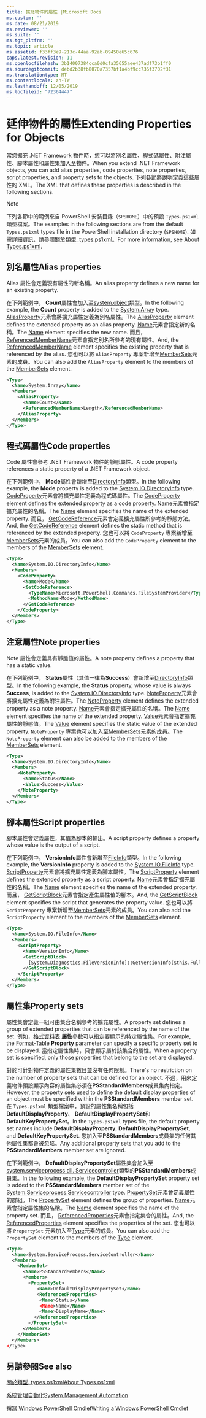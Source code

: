 ```yaml
---
title: 擴充物件的屬性 |Microsoft Docs
ms.custom: ''
ms.date: 08/21/2019
ms.reviewer: ''
ms.suite: ''
ms.tgt_pltfrm: ''
ms.topic: article
ms.assetid: f33ff3e9-213c-44aa-92ab-09450e65c676
caps.latest.revision: 11
ms.openlocfilehash: 3b14007384cca0d0cfa35655aee437adf73b1ff0
ms.sourcegitcommit: debd2b38fb8070a7357bf1a4bf9cc736f3702f31
ms.translationtype: MT
ms.contentlocale: zh-TW
ms.lasthandoff: 12/05/2019
ms.locfileid: "72364447"
---
```

# <a name="extending-properties-for-objects"></a><span data-ttu-id="af555-102">延伸物件的屬性</span><span class="sxs-lookup"><span data-stu-id="af555-102">Extending Properties for Objects</span></span>

<span data-ttu-id="af555-103">當您擴充 .NET Framework 物件時，您可以將別名屬性、程式碼屬性、附注屬性、腳本屬性和屬性集加入至物件。</span><span class="sxs-lookup"><span data-stu-id="af555-103">When you extend .NET Framework objects, you can add alias properties, code properties, note properties, script properties, and property sets to the objects.</span></span> <span data-ttu-id="af555-104">下列各節將說明定義這些屬性的 XML。</span><span class="sxs-lookup"><span data-stu-id="af555-104">The XML that defines these properties is described in the following sections.</span></span>

> [!NOTE]
> <span data-ttu-id="af555-105">下列各節中的範例來自 PowerShell 安裝目錄（`$PSHOME`）中的預設 `Types.ps1xml` 類型檔案。</span><span class="sxs-lookup"><span data-stu-id="af555-105">The examples in the following sections are from the default `Types.ps1xml` types file in the PowerShell installation directory (`$PSHOME`).</span></span> <span data-ttu-id="af555-106">如需詳細資訊，請參閱[關於類型. types.ps1xml](/powershell/module/microsoft.powershell.core/about/about_types.ps1xml)。</span><span class="sxs-lookup"><span data-stu-id="af555-106">For more information, see [About Types.ps1xml](/powershell/module/microsoft.powershell.core/about/about_types.ps1xml).</span></span>

## <a name="alias-properties"></a><span data-ttu-id="af555-107">別名屬性</span><span class="sxs-lookup"><span data-stu-id="af555-107">Alias properties</span></span>

<span data-ttu-id="af555-108">Alias 屬性會定義現有屬性的新名稱。</span><span class="sxs-lookup"><span data-stu-id="af555-108">An alias property defines a new name for an existing property.</span></span>

<span data-ttu-id="af555-109">在下列範例中， **Count**屬性會加入至[system.object](/dotnet/api/System.Array)類型。</span><span class="sxs-lookup"><span data-stu-id="af555-109">In the following example, the **Count** property is added to the [System.Array](/dotnet/api/System.Array) type.</span></span> <span data-ttu-id="af555-110">[AliasProperty](/dotnet/api/system.management.automation.psaliasproperty)元素會將擴充屬性定義為別名屬性。</span><span class="sxs-lookup"><span data-stu-id="af555-110">The [AliasProperty](/dotnet/api/system.management.automation.psaliasproperty) element defines the extended property as an alias property.</span></span> <span data-ttu-id="af555-111">[Name](/dotnet/api/system.management.automation.psmemberinfo.name)元素會指定新的名稱。</span><span class="sxs-lookup"><span data-stu-id="af555-111">The [Name](/dotnet/api/system.management.automation.psmemberinfo.name) element specifies the new name.</span></span> <span data-ttu-id="af555-112">而且， [ReferencedMemberName](/dotnet/api/system.management.automation.psaliasproperty.referencedmembername)元素會指定別名所參考的現有屬性。</span><span class="sxs-lookup"><span data-stu-id="af555-112">And, the [ReferencedMemberName](/dotnet/api/system.management.automation.psaliasproperty.referencedmembername) element specifies the existing property that is referenced by the alias.</span></span> <span data-ttu-id="af555-113">您也可以將 `AliasProperty` 專案新增至[MemberSets](/dotnet/api/system.management.automation.psmemberset)元素的成員。</span><span class="sxs-lookup"><span data-stu-id="af555-113">You can also add the `AliasProperty` element to the members of the [MemberSets](/dotnet/api/system.management.automation.psmemberset) element.</span></span>

```xml
<Type>
  <Name>System.Array</Name>
  <Members>
    <AliasProperty>
      <Name>Count</Name>
      <ReferencedMemberName>Length</ReferencedMemberName>
    </AliasProperty>
  </Members>
</Type>
```

## <a name="code-properties"></a><span data-ttu-id="af555-114">程式碼屬性</span><span class="sxs-lookup"><span data-stu-id="af555-114">Code properties</span></span>

<span data-ttu-id="af555-115">Code 屬性會參考 .NET Framework 物件的靜態屬性。</span><span class="sxs-lookup"><span data-stu-id="af555-115">A code property references a static property of a .NET Framework object.</span></span>

<span data-ttu-id="af555-116">在下列範例中， **Mode**屬性會新增至[DirectoryInfo](/dotnet/api/System.IO.DirectoryInfo)類型。</span><span class="sxs-lookup"><span data-stu-id="af555-116">In the following example, the **Mode** property is added to the [System.IO.DirectoryInfo](/dotnet/api/System.IO.DirectoryInfo) type.</span></span> <span data-ttu-id="af555-117">[CodeProperty](/dotnet/api/system.management.automation.pscodeproperty)元素會將擴充屬性定義為程式碼屬性。</span><span class="sxs-lookup"><span data-stu-id="af555-117">The [CodeProperty](/dotnet/api/system.management.automation.pscodeproperty) element defines the extended property as a code property.</span></span> <span data-ttu-id="af555-118">[Name](/dotnet/api/system.management.automation.psmemberinfo.name)元素會指定擴充屬性的名稱。</span><span class="sxs-lookup"><span data-stu-id="af555-118">The [Name](/dotnet/api/system.management.automation.psmemberinfo.name) element specifies the name of the extended property.</span></span> <span data-ttu-id="af555-119">而且， [GetCodeReference](/dotnet/api/system.management.automation.pscodeproperty.gettercodereference)元素會定義擴充屬性所參考的靜態方法。</span><span class="sxs-lookup"><span data-stu-id="af555-119">And, the [GetCodeReference](/dotnet/api/system.management.automation.pscodeproperty.gettercodereference) element defines the static method that is referenced by the extended property.</span></span> <span data-ttu-id="af555-120">您也可以將 `CodeProperty` 專案新增至[MemberSets](/dotnet/api/system.management.automation.psmemberset)元素的成員。</span><span class="sxs-lookup"><span data-stu-id="af555-120">You can also add the `CodeProperty` element to the members of the [MemberSets](/dotnet/api/system.management.automation.psmemberset) element.</span></span>

```xml
<Type>
  <Name>System.IO.DirectoryInfo</Name>
  <Members>
    <CodeProperty>
      <Name>Mode</Name>
      <GetCodeReference>
        <TypeName>Microsoft.PowerShell.Commands.FileSystemProvider</TypeName>
        <MethodName>Mode</MethodName>
      </GetCodeReference>
    </CodeProperty>
  </Members>
</Type>
```

## <a name="note-properties"></a><span data-ttu-id="af555-121">注意屬性</span><span class="sxs-lookup"><span data-stu-id="af555-121">Note properties</span></span>

<span data-ttu-id="af555-122">Note 屬性會定義具有靜態值的屬性。</span><span class="sxs-lookup"><span data-stu-id="af555-122">A note property defines a property that has a static value.</span></span>

<span data-ttu-id="af555-123">在下列範例中， **Status**屬性（其值一律為**Success**）會新增至[DirectoryInfo](/dotnet/api/System.IO.DirectoryInfo)類型。</span><span class="sxs-lookup"><span data-stu-id="af555-123">In the following example, the **Status** property, whose value is always **Success**, is added to the [System.IO.DirectoryInfo](/dotnet/api/System.IO.DirectoryInfo) type.</span></span> <span data-ttu-id="af555-124">[NoteProperty](/dotnet/api/system.management.automation.psnoteproperty)元素會將擴充屬性定義為附注屬性。</span><span class="sxs-lookup"><span data-stu-id="af555-124">The [NoteProperty](/dotnet/api/system.management.automation.psnoteproperty) element defines the extended property as a note property.</span></span> <span data-ttu-id="af555-125">[Name](/dotnet/api/system.management.automation.psmemberinfo.name)元素會指定擴充屬性的名稱。</span><span class="sxs-lookup"><span data-stu-id="af555-125">The [Name](/dotnet/api/system.management.automation.psmemberinfo.name) element specifies the name of the extended property.</span></span> <span data-ttu-id="af555-126">[Value](/dotnet/api/system.management.automation.psnoteproperty.value)元素會指定擴充屬性的靜態值。</span><span class="sxs-lookup"><span data-stu-id="af555-126">The [Value](/dotnet/api/system.management.automation.psnoteproperty.value) element specifies the static value of the extended property.</span></span> <span data-ttu-id="af555-127">`NoteProperty` 專案也可以加入至[MemberSets](/dotnet/api/system.management.automation.psmemberset)元素的成員。</span><span class="sxs-lookup"><span data-stu-id="af555-127">The `NoteProperty` element can also be added to the members of the [MemberSets](/dotnet/api/system.management.automation.psmemberset) element.</span></span>

```xml
<Type>
  <Name>System.IO.DirectoryInfo</Name>
  <Members>
    <NoteProperty>
      <Name>Status</Name>
      <Value>Success</Value>
    </NoteProperty>
  </Members>
</Type>
```

## <a name="script-properties"></a><span data-ttu-id="af555-128">腳本屬性</span><span class="sxs-lookup"><span data-stu-id="af555-128">Script properties</span></span>

<span data-ttu-id="af555-129">腳本屬性會定義屬性，其值為腳本的輸出。</span><span class="sxs-lookup"><span data-stu-id="af555-129">A script property defines a property whose value is the output of a script.</span></span>

<span data-ttu-id="af555-130">在下列範例中， **VersionInfo**屬性會新增至[FileInfo](/dotnet/api/System.IO.FileInfo)類型。</span><span class="sxs-lookup"><span data-stu-id="af555-130">In the following example, the **VersionInfo** property is added to the [System.IO.FileInfo](/dotnet/api/System.IO.FileInfo) type.</span></span> <span data-ttu-id="af555-131">[ScriptProperty](/dotnet/api/system.management.automation.psscriptproperty)元素會將擴充屬性定義為腳本屬性。</span><span class="sxs-lookup"><span data-stu-id="af555-131">The [ScriptProperty](/dotnet/api/system.management.automation.psscriptproperty) element defines the extended property as a script property.</span></span> <span data-ttu-id="af555-132">[Name](/dotnet/api/system.management.automation.psmemberinfo.name)元素會指定擴充屬性的名稱。</span><span class="sxs-lookup"><span data-stu-id="af555-132">The [Name](/dotnet/api/system.management.automation.psmemberinfo.name) element specifies the name of the extended property.</span></span> <span data-ttu-id="af555-133">而且， [GetScriptBlock](/dotnet/api/system.management.automation.psscriptproperty.getterscript)元素會指定產生屬性值的腳本。</span><span class="sxs-lookup"><span data-stu-id="af555-133">And, the [GetScriptBlock](/dotnet/api/system.management.automation.psscriptproperty.getterscript) element specifies the script that generates the property value.</span></span> <span data-ttu-id="af555-134">您也可以將 `ScriptProperty` 專案新增至[MemberSets](/dotnet/api/system.management.automation.psmemberset)元素的成員。</span><span class="sxs-lookup"><span data-stu-id="af555-134">You can also add the `ScriptProperty` element to the members of the [MemberSets](/dotnet/api/system.management.automation.psmemberset) element.</span></span>

```xml
<Type>
  <Name>System.IO.FileInfo</Name>
  <Members>
    <ScriptProperty>
      <Name>VersionInfo</Name>
      <GetScriptBlock>
        [System.Diagnostics.FileVersionInfo]::GetVersionInfo($this.FullName)
      </GetScriptBlock>
    </ScriptProperty>
  </Members>
</Type>
```

## <a name="property-sets"></a><span data-ttu-id="af555-135">屬性集</span><span class="sxs-lookup"><span data-stu-id="af555-135">Property sets</span></span>

<span data-ttu-id="af555-136">屬性集會定義一組可由集合名稱參考的擴充屬性。</span><span class="sxs-lookup"><span data-stu-id="af555-136">A property set defines a group of extended properties that can be referenced by the name of the set.</span></span>
<span data-ttu-id="af555-137">例如，[格式資料表](/powershell/module/Microsoft.PowerShell.Utility/Format-Table)
**屬性**參數可以指定要顯示的特定屬性集。</span><span class="sxs-lookup"><span data-stu-id="af555-137">For example, the [Format-Table](/powershell/module/Microsoft.PowerShell.Utility/Format-Table)
**Property** parameter can specify a specific property set to be displayed.</span></span> <span data-ttu-id="af555-138">當指定屬性集時，只會顯示屬於該集合的屬性。</span><span class="sxs-lookup"><span data-stu-id="af555-138">When a property set is specified, only those properties that belong to the set are displayed.</span></span>

<span data-ttu-id="af555-139">對於可針對物件定義的屬性集數目並沒有任何限制。</span><span class="sxs-lookup"><span data-stu-id="af555-139">There's no restriction on the number of property sets that can be defined for an object.</span></span> <span data-ttu-id="af555-140">不過，用來定義物件預設顯示內容的屬性集必須在**PSStandardMembers**成員集內指定。</span><span class="sxs-lookup"><span data-stu-id="af555-140">However, the property sets used to define the default display properties of an object must be specified within the **PSStandardMembers** member set.</span></span> <span data-ttu-id="af555-141">在 `Types.ps1xml` 類型檔案中，預設的屬性集名稱包括**DefaultDisplayProperty**、 **DefaultDisplayPropertySet**和**DefaultKeyPropertySet**。</span><span class="sxs-lookup"><span data-stu-id="af555-141">In the `Types.ps1xml` types file, the default property set names include **DefaultDisplayProperty**, **DefaultDisplayPropertySet**, and **DefaultKeyPropertySet**.</span></span> <span data-ttu-id="af555-142">您加入至**PSStandardMembers**成員集的任何其他屬性集都會被忽略。</span><span class="sxs-lookup"><span data-stu-id="af555-142">Any additional property sets that you add to the **PSStandardMembers** member set are ignored.</span></span>

<span data-ttu-id="af555-143">在下列範例中， **DefaultDisplayPropertySet**屬性集會加入至[system.serviceprocess.dll. Servicecontroller](/dotnet/api/System.ServiceProcess.ServiceController)類型的**PSStandardMembers**成員集。</span><span class="sxs-lookup"><span data-stu-id="af555-143">In the following example, the **DefaultDisplayPropertySet** property set is added to the **PSStandardMembers** member set of the [System.Serviceprocess.Servicecontroller](/dotnet/api/System.ServiceProcess.ServiceController) type.</span></span> <span data-ttu-id="af555-144">[PropertySet](/dotnet/api/system.management.automation.pspropertyset)元素會定義屬性的群組。</span><span class="sxs-lookup"><span data-stu-id="af555-144">The [PropertySet](/dotnet/api/system.management.automation.pspropertyset) element defines the group of properties.</span></span> <span data-ttu-id="af555-145">[Name](/dotnet/api/system.management.automation.psmemberinfo.name)元素會指定屬性集的名稱。</span><span class="sxs-lookup"><span data-stu-id="af555-145">The [Name](/dotnet/api/system.management.automation.psmemberinfo.name) element specifies the name of the property set.</span></span> <span data-ttu-id="af555-146">而且， [ReferencedProperties](/dotnet/api/system.management.automation.pspropertyset.referencedpropertynames)元素會指定集合的屬性。</span><span class="sxs-lookup"><span data-stu-id="af555-146">And, the [ReferencedProperties](/dotnet/api/system.management.automation.pspropertyset.referencedpropertynames) element specifies the properties of the set.</span></span> <span data-ttu-id="af555-147">您也可以將 `PropertySet` 元素加入至[Type](/dotnet/api/system.management.automation.pstypename)元素的成員。</span><span class="sxs-lookup"><span data-stu-id="af555-147">You can also add the `PropertySet` element to the members of the [Type](/dotnet/api/system.management.automation.pstypename) element.</span></span>

```xml
<Type>
  <Name>System.ServiceProcess.ServiceController</Name>
  <Members>
    <MemberSet>
      <Name>PSStandardMembers</Name>
      <Members>
        <PropertySet>
           <Name>DefaultDisplayPropertySet</Name>
           <ReferencedProperties>
            <Name>Status</Name
            <Name>Name</Name>
            <Name>DisplayName</Name>
          </ReferencedProperties>
        </PropertySet>
      </Members>
    </MemberSet>
  </Members>
</Type>
```

## <a name="see-also"></a><span data-ttu-id="af555-148">另請參閱</span><span class="sxs-lookup"><span data-stu-id="af555-148">See also</span></span>

[<span data-ttu-id="af555-149">關於類型. types.ps1xml</span><span class="sxs-lookup"><span data-stu-id="af555-149">About Types.ps1xml</span></span>](/powershell/module/microsoft.powershell.core/about/about_types.ps1xml)

[<span data-ttu-id="af555-150">系統管理自動化</span><span class="sxs-lookup"><span data-stu-id="af555-150">System.Management.Automation</span></span>](/dotnet/api/System.Management.Automation)

[<span data-ttu-id="af555-151">撰寫 Windows PowerShell Cmdlet</span><span class="sxs-lookup"><span data-stu-id="af555-151">Writing a Windows PowerShell Cmdlet</span></span>](./writing-a-windows-powershell-cmdlet.md)
